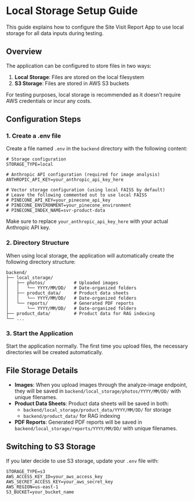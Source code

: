 # Local Storage Setup Guide

This guide explains how to configure the Site Visit Report App to use local storage for all data inputs during testing.

## Overview

The application can be configured to store files in two ways:
1. **Local Storage**: Files are stored on the local filesystem
2. **S3 Storage**: Files are stored in AWS S3 buckets

For testing purposes, local storage is recommended as it doesn't require AWS credentials or incur any costs.

## Configuration Steps

### 1. Create a .env file

Create a file named `.env` in the `backend` directory with the following content:

```
# Storage configuration
STORAGE_TYPE=local

# Anthropic API configuration (required for image analysis)
ANTHROPIC_API_KEY=your_anthropic_api_key_here

# Vector storage configuration (using local FAISS by default)
# Leave the following commented out to use local FAISS
# PINECONE_API_KEY=your_pinecone_api_key
# PINECONE_ENVIRONMENT=your_pinecone_environment
# PINECONE_INDEX_NAME=svr-product-data
```

Make sure to replace `your_anthropic_api_key_here` with your actual Anthropic API key.

### 2. Directory Structure

When using local storage, the application will automatically create the following directory structure:

```
backend/
├── local_storage/
│   ├── photos/           # Uploaded images
│   │   └── YYYY/MM/DD/   # Date-organized folders
│   ├── product_data/     # Product data sheets
│   │   └── YYYY/MM/DD/   # Date-organized folders
│   └── reports/          # Generated PDF reports
│       └── YYYY/MM/DD/   # Date-organized folders
├── product_data/         # Product data for RAG indexing
└── ...
```

### 3. Start the Application

Start the application normally. The first time you upload files, the necessary directories will be created automatically.

## File Storage Details

- **Images**: When you upload images through the analyze-image endpoint, they will be saved in `backend/local_storage/photos/YYYY/MM/DD/` with unique filenames.
- **Product Data Sheets**: Product data sheets will be saved in both:
  - `backend/local_storage/product_data/YYYY/MM/DD/` for storage
  - `backend/product_data/` for RAG indexing
- **PDF Reports**: Generated PDF reports will be saved in `backend/local_storage/reports/YYYY/MM/DD/` with unique filenames.

## Switching to S3 Storage

If you later decide to use S3 storage, update your `.env` file with:

```
STORAGE_TYPE=s3
AWS_ACCESS_KEY_ID=your_aws_access_key
AWS_SECRET_ACCESS_KEY=your_aws_secret_key
AWS_REGION=us-east-1
S3_BUCKET=your_bucket_name
``` 